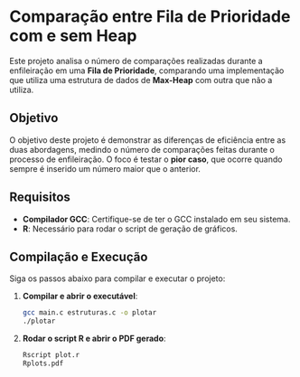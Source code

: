 # Comparação entre Fila de Prioridade com e sem Heap

Este projeto analisa o número de comparações realizadas durante a enfileiração em uma **Fila de Prioridade**, comparando uma implementação que utiliza uma estrutura de dados de **Max-Heap** com outra que não a utiliza. 

## Objetivo

O objetivo deste projeto é demonstrar as diferenças de eficiência entre as duas abordagens, medindo o número de comparações feitas durante o processo de enfileiração. O foco é testar o **pior caso**, que ocorre quando sempre é inserido um número maior que o anterior.

## Requisitos

- **Compilador GCC**: Certifique-se de ter o GCC instalado em seu sistema.
- **R**: Necessário para rodar o script de geração de gráficos.

## Compilação e Execução

Siga os passos abaixo para compilar e executar o projeto:

1. **Compilar e abrir o executável**:
   ```bash
   gcc main.c estruturas.c -o plotar
   ./plotar
1. **Rodar o script R e abrir o PDF gerado**:
   ```bash
   Rscript plot.r
   Rplots.pdf
